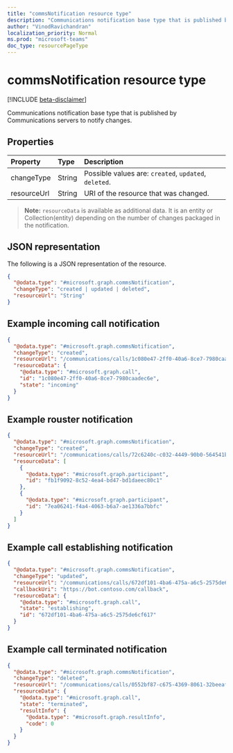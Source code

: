 ```yaml
---
title: "commsNotification resource type"
description: "Communications notification base type that is published by Communications servers to notify changes."
author: "VinodRavichandran"
localization_priority: Normal
ms.prod: "microsoft-teams"
doc_type: resourcePageType
---
```


# commsNotification resource type

[!INCLUDE [beta-disclaimer](../../includes/beta-disclaimer.md)]

Communications notification base type that is published by Communications servers to notify changes.

## Properties
| Property	     | Type    | Description                                                |
|:---------------|:--------|:-----------------------------------------------------------|
| changeType     | String  | Possible values are: `created`, `updated`, `deleted`.      |
| resourceUrl       | String  | URI of the resource that was changed.                      |

> **Note:** `resourceData` is available as additional data. It is an entity or Collection(entity) depending on the number of changes packaged in the notification.

## JSON representation

The following is a JSON representation of the resource.

<!-- {
  "blockType": "resource",
  "optionalProperties": [
    "resourceData"
  ],
  "@odata.type": "microsoft.graph.commsNotification",
  "openType": true
}-->
```json
{
  "@odata.type": "#microsoft.graph.commsNotification",
  "changeType": "created | updated | deleted",
  "resourceUrl": "String"
}

```
## Example incoming call notification
<!-- {
  "blockType": "example",
  "@odata.type": "microsoft.graph.commsNotification",
  "truncated": true
}-->
```json
{
  "@odata.type": "#microsoft.graph.commsNotification",
  "changeType": "created",
  "resourceUrl": "/communications/calls/1c080e47-2ff0-40a6-8ce7-7980caadec6e",
  "resourceData": {
    "@odata.type": "#microsoft.graph.call",
    "id": "1c080e47-2ff0-40a6-8ce7-7980caadec6e",
    "state": "incoming"
  }
}
```

## Example rouster notification
<!-- {
  "blockType": "example",
  "@odata.type": "microsoft.graph.commsNotification",
  "truncated": true
}-->
```json
{
  "@odata.type": "#microsoft.graph.commsNotification",
  "changeType": "created",
  "resourceUrl": "/communications/calls/72c6240c-c032-4449-90b0-564541b9f426/participants",
  "resourceData": [
    {
      "@odata.type": "#microsoft.graph.participant",
      "id": "fb1f9092-8c52-4ea4-bd47-bd1daeec80c1"
    },
    {
      "@odata.type": "#microsoft.graph.participant",
      "id": "7ea06241-f4a4-4063-b6a7-ae1336a7bbfc"
    }
  ]
}
```

## Example call establishing notification
<!-- {
  "blockType": "example",
  "@odata.type": "microsoft.graph.commsNotification",
  "truncated": true
}-->
```json
{
  "@odata.type": "#microsoft.graph.commsNotification",
  "changeType": "updated",
  "resourceUrl": "/communications/calls/672df101-4ba6-475a-a6c5-2575de6cf617",
  "callbackUri": "https://bot.contoso.com/callback",
  "resourceData": {
    "@odata.type": "#microsoft.graph.call",
    "state": "establishing",
    "id": "672df101-4ba6-475a-a6c5-2575de6cf617"
  }
}
```

## Example call terminated notification
<!-- {
  "blockType": "example",
  "@odata.type": "microsoft.graph.commsNotification",
  "truncated": true
}-->
```json
{
  "@odata.type": "#microsoft.graph.commsNotification",
  "changeType": "deleted",
  "resourceUrl": "/communications/calls/0552bf87-c675-4369-8061-32beeaf4efae",
  "resourceData": {
    "@odata.type": "#microsoft.graph.call",
    "state": "terminated",
    "resultInfo": {
      "@odata.type": "#microsoft.graph.resultInfo",
      "code": 0
    }
  }
}
```

<!-- uuid: 8fcb5dbc-d5aa-4681-8e31-b001d5168d79
2015-10-25 14:57:30 UTC -->
<!--
{
  "type": "#page.annotation",
  "description": "commsNotification resource",
  "keywords": "",
  "section": "documentation",
  "tocPath": "",
  "suppressions": []
}
-->
